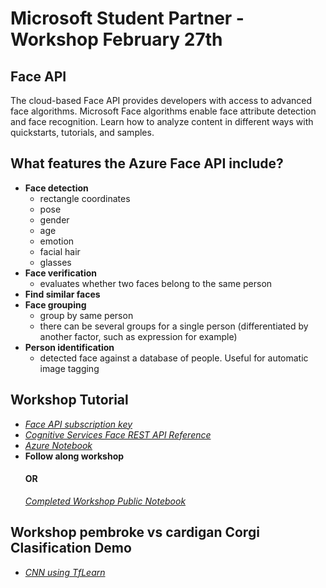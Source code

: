 # Microsoft Student Partner - Workshop February 27th 

## Face API 
The cloud-based Face API provides developers with access to advanced face algorithms. Microsoft Face algorithms enable face attribute detection and face recognition. Learn how to analyze content in different ways with quickstarts, tutorials, and samples.

## What features the Azure Face API include?
- **Face detection**
  - rectangle coordinates
  - pose
  - gender
  - age
  - emotion
  - facial hair
  - glasses
- **Face verification**
  - evaluates whether two faces belong to the same person
- **Find similar faces**
- **Face grouping**
  - group by same person
  - there can be several groups for a single person (differentiated by another factor, such as expression for example)
- **Person identification**
  - detected face against a database of people. Useful for automatic image tagging

## Workshop Tutorial
- *[Face API subscription key](https://azure.microsoft.com/try/cognitive-services/?api=face-api)*
- *[Cognitive Services Face REST API Reference](https://westus.dev.cognitive.microsoft.com/docs/services/563879b61984550e40cbbe8d/operations/563879b61984550f30395236)*
- *[Azure Notebook](https://notebooks.azure.com/)*
- **Follow along workshop**
  #### OR
  *[Completed Workshop Public Notebook](https://notebooks.azure.com/karthik02/projects/facedectectioncompleted/html/FaceAPI.ipynb)*

## Workshop pembroke vs cardigan Corgi Clasification Demo
- *[CNN using TfLearn](https://notebooks.azure.com/karthik02/projects/DogClassification/html/TestLab.ipynb)*
